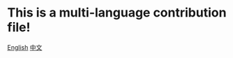 # This is a multi-language contribution file!

[English](./docs/en/Contribution.en.md) 
[中文](./docs/zh/Contribution.zh.md)

